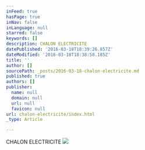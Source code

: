 ```yaml
---
inFeed: true
hasPage: true
inNav: false
inLanguage: null
starred: false
keywords: []
description: CHALON ELECTRICITE
datePublished: '2016-03-18T18:39:26.857Z'
dateModified: '2016-03-18T18:38:58.185Z'
title: ''
author: []
sourcePath: _posts/2016-03-18-chalon-electricite.md
published: true
authors: []
publisher:
  name: null
  domain: null
  url: null
  favicon: null
url: chalon-electricite/index.html
_type: Article

---
```

CHALON ELECTRICITE
![](https://the-grid-user-content.s3-us-west-2.amazonaws.com/4c81704b-0d6b-48f9-9169-4d7f175854ed.jpg)